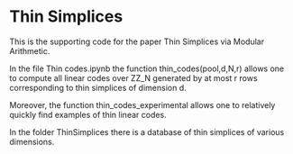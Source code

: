 # Thin Simplices

This is the supporting code for the paper Thin Simplices via Modular Arithmetic. 

In the file Thin codes.ipynb the function thin_codes(pool,d,N,r) allows one to compute all linear codes over ZZ_N generated by at most r rows corresponding to thin simplices of dimension d. 

Moreover, the function thin_codes_experimental allows one to relatively quickly find examples of thin linear codes. 

In the folder ThinSimplices there is a database of thin simplices of various dimensions. 
